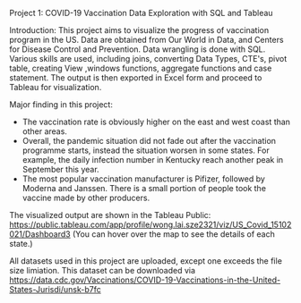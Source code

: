 Project 1: COVID-19 Vaccination Data Exploration with SQL and Tableau

Introduction:
This project aims to visualize the progress of vaccination program in the US. Data are obtained from Our World in Data, and Centers for Disease Control and Prevention. Data wrangling is done with SQL. Various skills are used, including joins, converting Data Types, CTE's, pivot table, creating View ,windows functions, aggregate functions and case statement. The output is then exported in Excel form and proceed to Tableau for visualization.

Major finding in this project:
- The vaccination rate is obviously higher on the east and west coast than other areas.
- Overall, the pandemic situation did not fade out after the vaccination programme starts, instead the situation worsen in some states. For example, the daily infection number in Kentucky reach another peak in September this year. 
- The most popular vaccination manufacturer is Pifizer, followed by Moderna and Janssen. There is a small portion of people took the vaccine made by other producers. 


The visualized output are shown in the Tableau Public: https://public.tableau.com/app/profile/wong.lai.sze2321/viz/US_Covid_15102021/Dashboard3
(You can hover over the map to see the details of each state.)

All datasets used in this project are uploaded, except one exceeds the file size limiation. This dataset can be downloaded via https://data.cdc.gov/Vaccinations/COVID-19-Vaccinations-in-the-United-States-Jurisdi/unsk-b7fc
